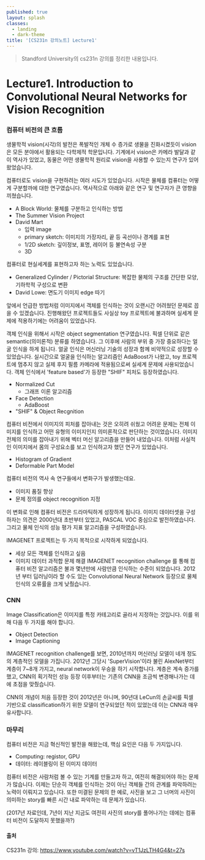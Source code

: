 ```yaml
---
published: true
layout: splash
classes:
  - landing
  - dark-theme
title: '[CS231n 강의노트] Lecture1'
---
```





> Standford University의 cs231n 강의를 정리한 내용입니다.
# Lecture1. Introduction to Convolutional Neural Networks for Vision Recognition

### 컴퓨터 비전의 큰 흐름
 생물학적 vision(시각)의 발전은 폭발적인 개체 수 증가로 생물을 진화시켰듯이 vision은 모든 분야에서 활용되는 다학제적 학문입니다. 기계에서 vision은 카메라 발달과 같이 역사가 있었고, 동물은 어떤 생물학적 원리로 vision을 사용할 수 있는지 연구가 있어 왔었습니다. 
 
 컴퓨터로도 vision을 구현하려는 여러 시도가 있었습니다. 시작은 물체를 컴퓨터는 어떻게 구분할까에 대한 연구였습니다. 역사적으로 아래와 같은 연구 및 연구자가 큰 영향을 끼쳤습니다.
- A Block World: 물체를 구분하고 인식하는 방법
- The Summer Vision Project
- David Mart
	- 입력 image
    - primary sketch: 이미지의 가장자리, 끝 등 곡선이나 경계를 표현
    - 1/2D sketch: 깊이정보, 표명, 레이어 등 불연속성 구분
    - 3D
    
 컴퓨터로 현실세계를 표현하고자 하는 노력도 있었습니다.
- Generalized Cylinder / Pictorial Structure: 복잡한 물체의 구조를 간단한 모양, 기하학적 구성으로 변환
- David Lowe: 면도기 이미지 edge 따기

 앞에서 언급한 방법처럼 이미지에서 객체를 인식하는 것이 오랜시간 어려웠던 문제로 꼽을 수 있겠습니다. 진행해왔던 프로젝트들도 사실상 toy 프로젝트에 불과하며 실세계 문제에 적용하기에는 어려움이 있었습니다. 
 
 객체 인식을 위해서 시작은 object segmentation 연구였습니다. 픽셀 단위로 같은 semantic(의미론적) 분류를 하였습니다. 그 이후에 사람의 부위 중 가장 중요하다는 얼굴 인식을 하게 됩니다. 얼굴 인식은 머신러닝 기술의 성장과 함께 비약적으로 성장할 수 있었습니다. 실시간으로 얼굴을 인식하는 알고리즘인 AdaBoost가 나왔고, toy 프로젝트에 멈추지 않고 실제 후지 필름 카메라에 적용됨으로써 실세계 문제에 사용되었습니다. 객체 인식에서 'feature based'가 등장한 "SHIF" 피처도 등장하였습니다. 
- Normalized Cut
	- 그래프 이론 알고리즘
- Face Detection    
	- AdaBoost
- "SHIF" & Object Recgnition
    
 컴퓨터 비전에서 이미지의 피처를 잡아내는 것은 오히려 쉬웠고 어려운 문제는 전체 이미지를 인식하고 어떤 유형의 이미지인지 의미론적으로 판단하는 것이었습니다. 이미지 전체의 의미를 잡아내기 위해 벡터 머신 알고리즘을 만들어 내었습니다. 이처럼 사실적인 이미지에서 몸의 구성요소를 보고 인식하고자 했던 연구가 있었습니다.
- Histogram of Gradient
- Deformable Part Model

 컴퓨터 비전의 역사 속 연구들에서 변화구가 발생했는데요.
- 이미지 품질 향상 
- 문제 정의를 object recognition 지정
 
 이 변화로 인해 컴퓨터 비전은 드라마틱하게 성장하게 됩니다. 이미지 데이터셋을 구성하자는 의견은 2000년대 초반부터 있었고, PASCAL VOC 중심으로 발전하였습니다. 그리고 물체 인식의 성능 평가 지표 알고리즘을 구성하였습니다. 
 
 IMAGENET 프로젝트는 두 가지 목적으로 시작하게 되었습니다.
- 세상 모든 객체를 인식하고 싶음
- 이미지 데이터 과적합 문제 해결
 IMAGENET recognition challenge 를 통해 컴퓨터 비전 알고리즘은 불과 몇년만에 사람만큼 인식하는 수준이 되었습니다. 2012년 부터 딥러닝이라 할 수도 있는 Convolutional Neural Network 등장으로 물체 인식의 오류률을 크게 낮췄습니다.

### CNN
 Image Classification은 이미지를 특정 카테고리로 골라서 지정하는 것입니다. 이를 위해 다음 두 가지를 해야 합니다.
- Object Detection
- Image Captioning

 IMAGENET recognition challenge를 보면, 2010년까지 머신러닝 모델이 네개 정도의 계층적인 모델을 가집니다. 2012년 그당시 'SuperVision'이라 불린 AlexNet부터 계층이 7~8개 가지고, neural network이 우승을 하기 시작합니다. 계층은 계속 증가를 했고, CNN의 획기적인 성능 등장 이후부터는 기존의 CNN을 조금씩 변경해나가는 데에 초점을 맞췄습니다.
 
 CNN의 개념이 처음 등장한 것이 2012년은 아니며, 90년대 LeCun의 손글씨를 픽셀 기반으로 classification하기 위한 모델이 연구되었던 적이 있었는데 이는 CNN과 매우 유사합니다.
 
### 마무리
 컴퓨터 비전은 지금 혁신적인 발전을 해왔는데, 핵심 요인은 다음 두 가지입니다.
- Computing: registor, GPU
- 데이터: 레이블링이 된 이미지 데이터

 컴퓨터 비전은 사람처럼 볼 수 있는 기계를 만들고자 하고, 여전히 해결되어야 하는 문제가 많습니다. 이제는 단순히 객체를 인식하는 것이 아닌 객체들 간의 관계를 파악하려는 노력이 이뤄지고 있습니다. 또한 미결된 문제의 한 예로, 사진을 보고 그 너머의 사진이 의미하는 story를 빠른 시간 내로 파악하는 데 문제가 있습니다.
 
(2017년 자료인데, 7년이 지난 지금도 여전히 사진의 story를 풀어나가는 데에는 컴퓨터 비전이 도달하지 못했을까?)
 
 
#### 출처
CS231n 강의: https://www.youtube.com/watch?v=vT1JzLTH4G4&t=27s
